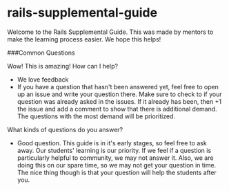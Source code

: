 # rails-supplemental-guide
Welcome to the Rails Supplemental Guide. This was made by mentors to make the learning process easier. We hope this helps!

###Common Questions

Wow! This is amazing! How can I help?

* We love feedback
* If you have a question that hasn't been answered yet, feel free to open up an issue and write your question there. Make sure to check to if your question was already asked in the issues. If it already has been, then +1 the issue and add a comment to show that there is additional demand. The questions with the most demand will be prioritized.

What kinds of questions do you answer?

* Good question. This guide is in it's early stages, so feel free to ask away. Our students' learning is our priority. If we feel if a question is particularly helpful to community, we may not answer it. Also, we are doing this on our spare time, so we may not get your question in time. The nice thing though is that your question will help the students after you.
